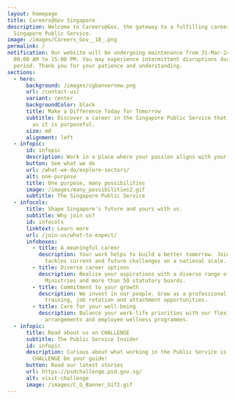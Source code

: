 ```yaml
---
layout: homepage
title: Careers@Gov Singapore
description: Welcome to Careers@Gov, the gateway to a fulfilling career in the
  Singapore Public Service.
image: /images/Careers_Gov__18_.png
permalink: /
notification: Our website will be undergoing maintenance from 31-Mar-24 (Sun)
  00:00 AM to 15:00 PM. You may experience intermittent disruptions during this
  period. Thank you for your patience and understanding.
sections:
  - hero:
      background: /images/cgbannernew.png
      url: /contact-us/
      variant: center
      backgroundColor: black
      title: Make a Difference Today for Tomorrow
      subtitle: Discover a career in the Singapore Public Service that is as rewarding
        as it is purposeful.
      size: md
      alignment: left
  - infopic:
      id: infopic
      description: Work in a place where your passion aligns with your career.
      button: See what we do
      url: /what-we-do/explore-sectors/
      alt: one-purpose
      title: One purpose, many possibilities
      image: /images/many_possibilities2.gif
      subtitle: The Singapore Public Service
  - infocols:
      title: Shape Singapore's future and yours with us.
      subtitle: Why join us?
      id: infocols
      linktext: Learn more
      url: /join-us/what-to-expect/
      infoboxes:
        - title: A meaningful career
          description: Your work helps to build a better tomorrow. Join a team that
            tackles current and future challenges on a national scale.
        - title: Diverse career options
          description: Realise your aspirations with a diverse range of roles across 16
            Ministries and more than 50 statutory boards.
        - title: Commitment to your growth
          description: We invest in our people. Grow as a professional with our diverse
            training, job rotation and attachment opportunities.
        - title: Care for your well-being
          description: Balance your work-life priorities with our flexible work
            arrangements and employee wellness programmes.
  - infopic:
      title: Read about us on CHALLENGE
      subtitle: The Public Service Insider
      id: infopic
      description: Curious about what working in the Public Service is like? Let
        CHALLENGE be your guide!
      button: Read our latest stories
      url: https://psdchallenge.psd.gov.sg/
      alt: visit-challenge
      image: /images/C_G_Banner_Gif2.gif
---
```

